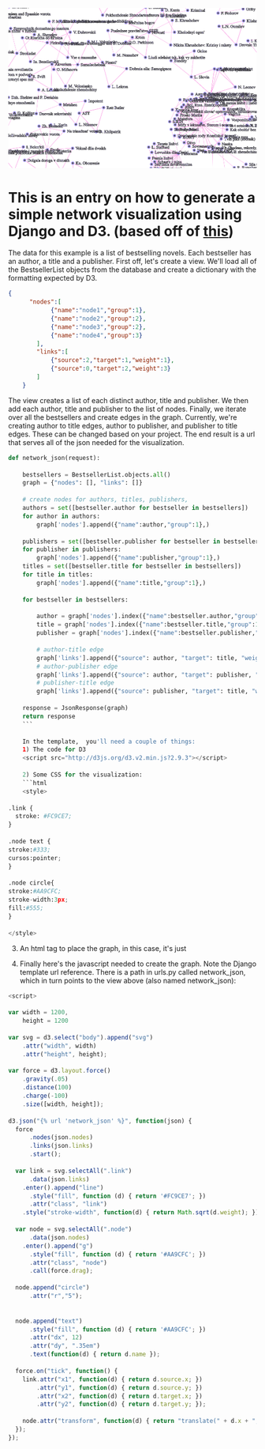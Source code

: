 ![network](https://raw.githubusercontent.com/HCDigitalScholarship/ds-cookbook/master/visualizations/Screen%20Shot%202018-11-21%20at%201.43.45%20PM.png)
# This is an entry on how to generate a simple network visualization using Django and D3.  (based off of [this](http://bl.ocks.org/jose187/4733747))

The data for this example is a list of bestselling novels.  Each bestseller has an author, a title and a publisher. 
First off, let's create a view.  We'll load all of the BestsellerList objects from the database and create a dictionary with the formatting expected by D3.

```json
{
      "nodes":[
            {"name":"node1","group":1},
            {"name":"node2","group":2},
            {"name":"node3","group":2},
            {"name":"node4","group":3}
        ],
        "links":[
            {"source":2,"target":1,"weight":1},
            {"source":0,"target":2,"weight":3}
        ]
    }
```
The view creates a list of each distinct author, title and publisher.  We then add each author, title and publisher to the list of nodes.
Finally, we iterate over all the bestsellers and create edges in the graph.  Currently, we're creating author to title edges, author to publisher,
and publisher to title edges.  These can be changed based on your project.  The end result is a url that serves all of the json needed for the visualization. 

```python
def network_json(request):

    bestsellers = BestsellerList.objects.all()
    graph = {"nodes": [], "links": []}

    # create nodes for authors, titles, publishers,
    authors = set([bestseller.author for bestseller in bestsellers])
    for author in authors:
        graph['nodes'].append({"name":author,"group":1},)

    publishers = set([bestseller.publisher for bestseller in bestsellers])
    for publisher in publishers:
        graph['nodes'].append({"name":publisher,"group":1},)
    titles = set([bestseller.title for bestseller in bestsellers])
    for title in titles:
        graph['nodes'].append({"name":title,"group":1},)

    for bestseller in bestsellers:

        author = graph['nodes'].index({"name":bestseller.author,"group":1},)
        title = graph['nodes'].index({"name":bestseller.title,"group":1},)
        publisher = graph['nodes'].index({"name":bestseller.publisher,"group":1},)

        # author-title edge
        graph['links'].append({"source": author, "target": title, "weight": 1},)
        # author-publisher edge
        graph['links'].append({"source": author, "target": publisher, "weight": 1},)
        # publisher-title edge
        graph['links'].append({"source": publisher, "target": title, "weight": 1},)

    response = JsonResponse(graph)
    return response
    ```
    
    In the template,  you'll need a couple of things: 
    1) The code for D3
    <script src="http://d3js.org/d3.v2.min.js?2.9.3"></script>
    
    2) Some CSS for the visualization:
    ```html
    <style>

.link {
  stroke: #FC9CE7;
}

.node text {
stroke:#333;
cursos:pointer;
}

.node circle{
stroke:#AA9CFC;
stroke-width:3px;
fill:#555;
}

</style>
```

3) An html tag to place the graph, in this case, it's just <body>

4) Finally here's the javascript needed to create the graph.  Note the Django template url reference.  There is a path in urls.py called network_json, which
in turn points to the view above (also named network_json):
```javascript
<script>

var width = 1200,
    height = 1200

var svg = d3.select("body").append("svg")
    .attr("width", width)
    .attr("height", height);

var force = d3.layout.force()
    .gravity(.05)
    .distance(100)
    .charge(-100)
    .size([width, height]);

d3.json("{% url 'network_json' %}", function(json) {
  force
      .nodes(json.nodes)
      .links(json.links)
      .start();

  var link = svg.selectAll(".link")
      .data(json.links)
    .enter().append("line")
      .style("fill", function (d) { return '#FC9CE7'; })
      .attr("class", "link")
    .style("stroke-width", function(d) { return Math.sqrt(d.weight); });

  var node = svg.selectAll(".node")
      .data(json.nodes)
    .enter().append("g")
      .style("fill", function (d) { return '#AA9CFC'; })
      .attr("class", "node")
      .call(force.drag);

  node.append("circle")
      .attr("r","5");


  node.append("text")
      .style("fill", function (d) { return '#AA9CFC'; })
      .attr("dx", 12)
      .attr("dy", ".35em")
      .text(function(d) { return d.name });

  force.on("tick", function() {
    link.attr("x1", function(d) { return d.source.x; })
        .attr("y1", function(d) { return d.source.y; })
        .attr("x2", function(d) { return d.target.x; })
        .attr("y2", function(d) { return d.target.y; });

    node.attr("transform", function(d) { return "translate(" + d.x + "," + d.y + ")"; });
  });
});

```
